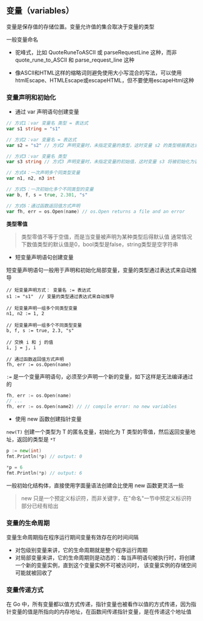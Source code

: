 ## 变量（variables）



变量是保存值的存储位置。变量允许值的集合取决于变量的类型



一般变量命名

- 驼峰式，比如 QuoteRuneToASCII 或 parseRequestLine 这种，而非 quote_rune_to_ASCII 和 parse_request_line 这种

- 像ASCII和HTML这样的缩略词则避免使用大小写混合的写法，可以使用htmlEscape、HTMLEscape或escapeHTML，但不要使用escapeHtml这种

    

### 变量声明和初始化



- 通过 var 声明语句创建变量

```go
// 方式1：var 变量名 类型 = 表达式
var s1 string = "s1"

// 方式2：var 变量名 = 表达式
var s2 = "s2" // 方式2 声明变量时，未指定变量的类型，这时变量 s2 的类型根据表达式的值来推导变量的类型

// 方式3：var 变量名 类型
var s3 string // 方式3 声明变量时，未指定变量的初始值，这时变量 s3 将被初始化为该变量类型的零值

// 方式4：一次声明多个同类型变量
var n1, n2, n3 int

// 方式5：一次初始化多个不同类型的变量
var b, f, s = true, 2.301, "s"

// 方式6：通过函数返回值方式声明
var fh, err = os.Open(name) // os.Open returns a file and an error
```



**类型零值**

> 类型零值不等于空值，而是当变量被声明为某种类型后得默认值
> 通常情况下数值类型的默认值是0，bool类型是false，string类型是空字符串



- 短变量声明语句创建变量

短变量声明语句一般用于声明和初始化局部变量，变量的类型通过表达式来自动推导

```
// 短变量声明方式： 变量名 := 表达式
s1 := "s1"  // 变量的类型通过表达式来自动推导

// 短变量声明一组多个同类型变量
n1, n2 := 1, 2

// 短变量声明一组多个不同类型变量
b, f, s := true, 2.3, "s"

// 交换 i 和 j 的值
i, j = j, i

// 通过函数返回值方式声明
fh, err := os.Open(name)
```

`:=` 是一个变量声明语句，必须至少声明一个新的变量，如下这样是无法编译通过的

```go
fh, err := os.Open(name)
// ...
fh, err := os.Open(name2) // // compile error: no new variables
```



- 使用 new 函数创建指针变量

`new(T)` 创建一个类型为 T 的匿名变量，初始化为 T 类型的零值，然后返回变量地址，返回的类型是 `*T`

```go
p := new(int)
fmt.Println(*p) // output: 0

*p = 6
fmt.Println(*p) // output: 6
```

一般初始化结构体，直接使用字面量语法创建会比使用 new 函数更灵活一些

> new 只是一个预定义标识符，而非关键字，在"命名"一节中预定义标识符部分已经有给出



### 变量的生命周期

变量生命周期指在程序运行期间变量有效存在的时间间隔

- 对包级别变量来讲，它的生命周期就是整个程序运行周期
- 对局部变量来讲，它的生命周期则是动态的：每当声明语句被执行时，将创建一个新的变量实例，直到这个变量实例不可被访问时，
    该变量实例的存储空间可能就被回收了

### 变量传递方式

在 Go 中，所有变量都以值方式传递，指针变量也被看作以值的方式传递，因为指针变量的值是所指向的内存地址，在函数间传递指针变量，是在传递这个地址值

